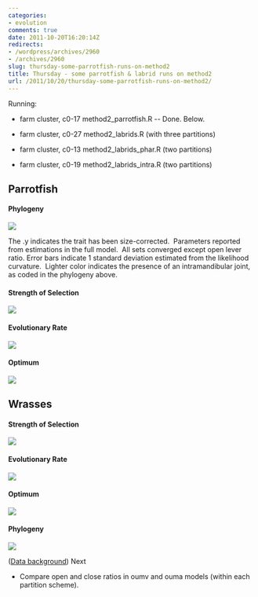 ```yaml
---
categories:
- evolution
comments: true
date: 2011-10-20T16:20:14Z
redirects:
- /wordpress/archives/2960
- /archives/2960
slug: thursday-some-parrotfish-runs-on-method2
title: Thursday - some parrotfish & labrid runs on method2
url: /2011/10/20/thursday-some-parrotfish-runs-on-method2/
---
```


Running:



	
  * farm cluster, c0-17 method2_parrotfish.R -- Done. Below.

	
  * farm cluster, c0-27 method2_labrids.R (with three partitions)

	
  * farm cluster, c0-13 method2_labrids_phar.R (two partitions)

	
  * farm cluster, c0-19 method2_labrids_intra.R (two partitions)




## Parrotfish




#### Phylogeny


![]( http://farm7.staticflickr.com/6101/6265110970_b52d8ca4c7_o.png )


The .y indicates the trait has been size-corrected.  Parameters reported from estimations in the full model.  All sets converged except open lever ratio. Error bars indicate 1 standard deviation estimated from the likelihood curvature.  Lighter color indicates the presence of an intramandibular joint, as coded in the phylogeny above.


#### Strength of Selection


![]( http://farm7.staticflickr.com/6099/6264563965_b8442e9255_o.png )



#### Evolutionary Rate


![]( http://farm7.staticflickr.com/6057/6264563979_c39b2ae9b1_o.png )



#### Optimum


![]( http://farm7.staticflickr.com/6231/6265093854_8f0141ff95_o.png )



## Wrasses




#### Strength of Selection


![]( http://farm7.staticflickr.com/6037/6264757205_079488b3bc_o.png )



#### Evolutionary Rate


![]( http://farm7.staticflickr.com/6221/6264757231_2363f098d6_o.png )



#### Optimum


![]( http://farm7.staticflickr.com/6174/6264757239_8233630f34_o.png )



#### Phylogeny


![]( http://farm7.staticflickr.com/6110/6265295834_5631e1a270_o.png )

([Data background](http://www.carlboettiger.info/archives/1534))
Next




	
  * Compare open and close ratios in oumv and ouma models (within each partition scheme).



